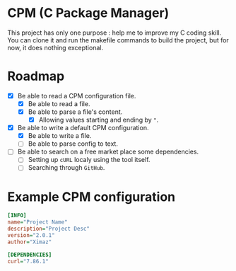 # CPM (C Package Manager)
This project has only one purpose : help me to improve my C coding skill. You can clone it and run the makefile commands to build the project, but for now, it does nothing exceptional.

# Roadmap

- [x] Be able to read a CPM configuration file.
    - [x] Be able to read a file.
    - [x] Be able to parse a file's content.
        - [x] Allowing values starting and ending by ``"``.
- [x] Be able to write a default CPM configuration.
    - [x] Be able to write a file.
    - [ ] Be able to parse config to text.
- [ ] Be able to search on a free market place some dependencies.
    - [ ] Setting up ``cURL`` localy using the tool itself.
    - [ ] Searching through ``GitHub``.

# Example CPM configuration

```ini
[INFO]
name="Project Name"
description="Project Desc"
version="2.0.1"
author="Ximaz"

[DEPENDENCIES]
curl="7.86.1"
```
